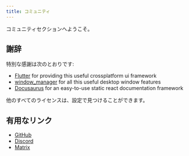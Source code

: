 ```yaml
---
title: コミュニティ
---
```


コミュニティセクションへようこそ。

## 謝辞

特別な感謝は次のとおりです:

- [Flutter](https://github.com/flutter/flutter) for providing this useful crossplatform ui framework
- [window_manager](https://github.com/leanflutter/window_manager) for all this useful desktop window features
- [Docusaurus](https://github.com/facebook/docusaurus) for an easy-to-use static react documentation framework

他のすべてのライセンスは、設定で見つけることができます。

## 有用なリンク

- [GitHub](https://github.com/LinwoodDev/Butterfly)
- [Discord](https://go.linwood.dev/discord)
- [Matrix](https://go.linwood.dev/matrix)

